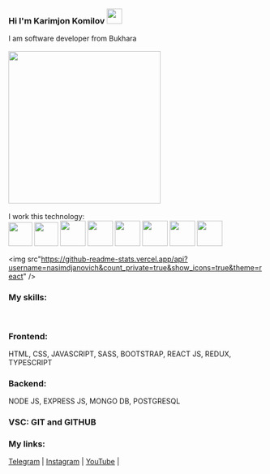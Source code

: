 ### Hi I'm Karimjon Komilov <img src="https://camo.githubusercontent.com/e8e7b06ecf583bc040eb60e44eb5b8e0ecc5421320a92929ce21522dbc34c891/68747470733a2f2f6d656469612e67697068792e636f6d2f6d656469612f6876524a434c467a6361737252346961377a2f67697068792e676966" width="30" />

I am software developer from Bukhara
<br/>
<br/>
<img src="https://camo.githubusercontent.com/31ff8df235ece3324517d44a28df0b36abcb73a1f6d9b8fb9f5175839f7565d3/68747470733a2f2f7265732e636c6f7564696e6172792e636f6d2f70726163746963616c6465762f696d6167652f66657463682f732d2d3046524a4764795a2d2d2f635f696d616767615f7363616c652c665f6175746f2c666c5f70726f67726573736976652c685f3530302c715f6175746f2c775f313030302f68747470733a2f2f6465762d746f2d75706c6f6164732e73332e616d617a6f6e6177732e636f6d2f75706c6f6164732f61727469636c65732f65707635356867747366693863737072706a39752e6a7067" width="300"  style="margin:auto;" />
<br/>
<br/>
I work this technology: <br/>
<img src="https://cdn-icons-png.flaticon.com/512/174/174854.png" width="47" />
<img src="https://cdn-icons-png.flaticon.com/512/732/732190.png" width="47" />
<img src="https://cdn-icons-png.flaticon.com/512/5968/5968292.png" width="50" />
<img src="https://cdn-icons-png.flaticon.com/512/5968/5968381.png" width="50" />
<img src="https://cdn-icons-png.flaticon.com/512/5968/5968672.png" width="50" />
<img src="https://cdn-icons-png.flaticon.com/512/919/919831.png" width="50" />
<img src="https://cdn-icons-png.flaticon.com/512/1126/1126012.png" width="50" />
<img src="https://miro.medium.com/max/496/0*M4AO0-wTcV3audnp.png" width="50" />
<br/>

<img src"https://github-readme-stats.vercel.app/api?username=nasimdjanovich&count_private=true&show_icons=true&theme=react" />

### My skills:
<br/>

### Frontend:
HTML, CSS, JAVASCRIPT, SASS, BOOTSTRAP, REACT JS, REDUX, TYPESCRIPT 

### Backend:
NODE JS, EXPRESS JS, MONGO DB, POSTGRESQL

### VSC: GIT and GITHUB

### My links:

[Telegram](https://t.me/karimjan_webdev) |
[Instagram](https://instagram.com/karimjan.coding) | 
[YouTube](https://www.youtube.com/channel/UCwE90mtgUnH97di4ccpfYUg/videos) | 
